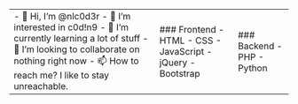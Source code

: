 <table>
  <tbody>
    <tr>
      <td>
        - 👋 Hi, I’m @nlc0d3r
        - 👀 I’m interested in c0d!n9
        - 🌱 I’m currently learning a lot of stuff
        - 💞️ I’m looking to collaborate on nothing right now
        - 📫 How to reach me? I like to stay unreachable.
      </td>
      <td>
        ### Frontend
        - HTML
        - CSS
        - JavaScript
        - jQuery
        - Bootstrap
      </td>
      <td>
        ### Backend
        - PHP
        - Python
      </td>
    </tr>
  </tbody>
</table>

<!---
nlc0d3r/nlc0d3r is a ✨ special ✨ repository because its `README.md` (this file) appears on your GitHub profile.
You can click the Preview link to take a look at your changes.
--->
